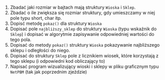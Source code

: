 1. Zbadać jaki rozmiar w bajtach mają struktury `Wioska` i `Sklep`.
2. Zbadać o ile zwiększa się rozmiar struktury, gdy umieszczamy w niej pole typu short, char itp.
3. Dopisć metodę `pokaz()` dla struktury `Wioska`
4. Dopisać pole `najbliższy_sklep` do struktury `Wioska` (typu wskaźnik do `Sklep`) i dopisać w algorytmie zapisywanie odpowiedniej wartości do tego pola.
5. Dopisać do metody `pokaz()` struktury `Wioska` pokazywanie najbliższego sklepu i odległości do niego.
6. Dopisać do struktury `Sklep` pole z licznikiem wiosek, które korzystają z tego sklepu (i odpowiedni kod obliczający to)
7. Napisać program wizualizujący wioski i sklepy w pliku graficznym typu `NetPBM` (tak jak poprzednim zjeździe)
